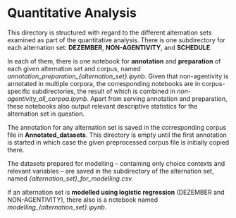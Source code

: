 # Quantitative Analysis

This directory is structured with regard to the different alternation sets examined as part of the quantitative analysis. There is one subdirectory for each alternation set: **DEZEMBER**, **NON-AGENTIVITY**, and **SCHEDULE**. 

In each of them, there is one notebook for **annotation** and **preparation** of each given alternation set and corpus, named *annotation_preparation_{alternation_set}.ipynb*. Given that non-agentivity is annotated in multiple corpora, the corresponding notebooks are in corpus-specific subdirectories, the result of which is combined in *non-agentivity_all_corpoa.ipynb*. Apart from serving annotation and preparation, these notebooks also output relevant descriptive statistics for the alternation set in question. 

The annotation for any alternation set is saved in the corresponding corpus file in **Annotated_datasets**. This directory is empty until the first annotation is started in which case the given preprocessed corpus file is initially copied there. 

The datasets prepared for modelling – containing only choice contexts and relevant variables – are saved in the subdirectory of the alternation set, named *{alternation_set}_for_modelling.csv*. 

If an alternation set is **modelled using logistic regression** (DEZEMBER and NON-AGENTIVITY), there also is a notebook named *modelling_{alternation_set}.ipynb*.

